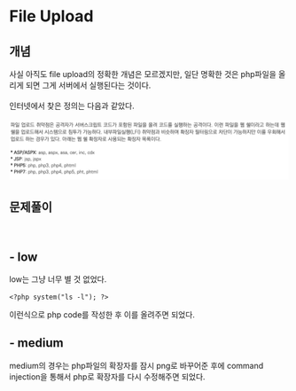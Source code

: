 # File Upload
## 개념
사실 아직도 file upload의 정확한 개념은 모르겠지만, 일단 명확한 것은 php파일을 올리게 되면 그게 서버에서 실행된다는 것이다.
</br> </br> 
인터넷에서 찾은 정의는 다음과 같았다.</br></br>
![5](./5.png)

## 문제풀이
</br>

## - low
low는 그냥 너무 별 것 없었다.</br>
```
<?php system("ls -l"); ?>
```
이런식으로 php code를 작성한 후 이를 올려주면 되었다.

## - medium
medium의 경우는 php파일의 확장자를 잠시 png로 바꾸어준 후에 command injection을 통해서 php로 확장자를 다시 수정해주면 되었다.

